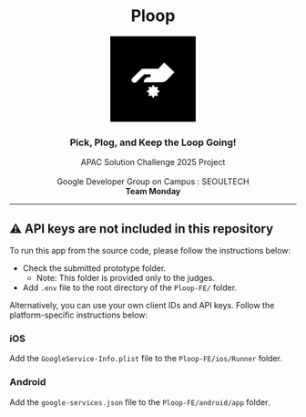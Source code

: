 <div align="center">

# Ploop

<img src='assets/logo/ploop-applogo.png' width=150px/>
</br>

### Pick, Plog, and Keep the Loop Going!

APAC Solution Challenge 2025 Project
</br> </br>
Google Developer Group on Campus : SEOULTECH
</br> **Team Monday**

</div>

<hr />

## ⚠️ API keys are not included in this repository
To run this app from the source code, please follow the instructions below:

- Check the submitted prototype folder.
  - Note: This folder is provided only to the judges.
- Add `.env` file to the root directory of the `Ploop-FE/` folder.

Alternatively, you can use your own client IDs and API keys.
Follow the platform-specific instructions below:

### iOS
Add the `GoogleService-Info.plist` file to the `Ploop-FE/ios/Runner` folder.

### Android
Add the `google-services.json` file to the `Ploop-FE/android/app` folder.
